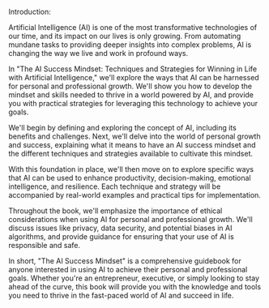 Introduction:

Artificial Intelligence (AI) is one of the most transformative technologies of our time, and its impact on our lives is only growing. From automating mundane tasks to providing deeper insights into complex problems, AI is changing the way we live and work in profound ways.

In "The AI Success Mindset: Techniques and Strategies for Winning in Life with Artificial Intelligence," we'll explore the ways that AI can be harnessed for personal and professional growth. We'll show you how to develop the mindset and skills needed to thrive in a world powered by AI, and provide you with practical strategies for leveraging this technology to achieve your goals.

We'll begin by defining and exploring the concept of AI, including its benefits and challenges. Next, we'll delve into the world of personal growth and success, explaining what it means to have an AI success mindset and the different techniques and strategies available to cultivate this mindset.

With this foundation in place, we'll then move on to explore specific ways that AI can be used to enhance productivity, decision-making, emotional intelligence, and resilience. Each technique and strategy will be accompanied by real-world examples and practical tips for implementation.

Throughout the book, we'll emphasize the importance of ethical considerations when using AI for personal and professional growth. We'll discuss issues like privacy, data security, and potential biases in AI algorithms, and provide guidance for ensuring that your use of AI is responsible and safe.

In short, "The AI Success Mindset" is a comprehensive guidebook for anyone interested in using AI to achieve their personal and professional goals. Whether you're an entrepreneur, executive, or simply looking to stay ahead of the curve, this book will provide you with the knowledge and tools you need to thrive in the fast-paced world of AI and succeed in life.


